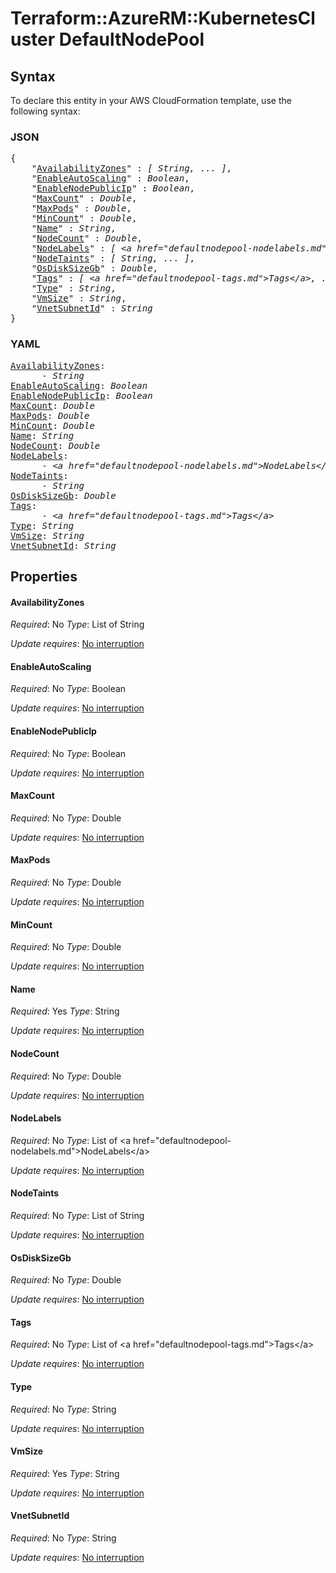 # Terraform::AzureRM::KubernetesCluster DefaultNodePool

## Syntax

To declare this entity in your AWS CloudFormation template, use the following syntax:

### JSON

<pre>
{
    "<a href="#availabilityzones" title="AvailabilityZones">AvailabilityZones</a>" : <i>[ String, ... ]</i>,
    "<a href="#enableautoscaling" title="EnableAutoScaling">EnableAutoScaling</a>" : <i>Boolean</i>,
    "<a href="#enablenodepublicip" title="EnableNodePublicIp">EnableNodePublicIp</a>" : <i>Boolean</i>,
    "<a href="#maxcount" title="MaxCount">MaxCount</a>" : <i>Double</i>,
    "<a href="#maxpods" title="MaxPods">MaxPods</a>" : <i>Double</i>,
    "<a href="#mincount" title="MinCount">MinCount</a>" : <i>Double</i>,
    "<a href="#name" title="Name">Name</a>" : <i>String</i>,
    "<a href="#nodecount" title="NodeCount">NodeCount</a>" : <i>Double</i>,
    "<a href="#nodelabels" title="NodeLabels">NodeLabels</a>" : <i>[ &lt;a href=&#34;defaultnodepool-nodelabels.md&#34;&gt;NodeLabels&lt;/a&gt;, ... ]</i>,
    "<a href="#nodetaints" title="NodeTaints">NodeTaints</a>" : <i>[ String, ... ]</i>,
    "<a href="#osdisksizegb" title="OsDiskSizeGb">OsDiskSizeGb</a>" : <i>Double</i>,
    "<a href="#tags" title="Tags">Tags</a>" : <i>[ &lt;a href=&#34;defaultnodepool-tags.md&#34;&gt;Tags&lt;/a&gt;, ... ]</i>,
    "<a href="#type" title="Type">Type</a>" : <i>String</i>,
    "<a href="#vmsize" title="VmSize">VmSize</a>" : <i>String</i>,
    "<a href="#vnetsubnetid" title="VnetSubnetId">VnetSubnetId</a>" : <i>String</i>
}
</pre>

### YAML

<pre>
<a href="#availabilityzones" title="AvailabilityZones">AvailabilityZones</a>: <i>
      - String</i>
<a href="#enableautoscaling" title="EnableAutoScaling">EnableAutoScaling</a>: <i>Boolean</i>
<a href="#enablenodepublicip" title="EnableNodePublicIp">EnableNodePublicIp</a>: <i>Boolean</i>
<a href="#maxcount" title="MaxCount">MaxCount</a>: <i>Double</i>
<a href="#maxpods" title="MaxPods">MaxPods</a>: <i>Double</i>
<a href="#mincount" title="MinCount">MinCount</a>: <i>Double</i>
<a href="#name" title="Name">Name</a>: <i>String</i>
<a href="#nodecount" title="NodeCount">NodeCount</a>: <i>Double</i>
<a href="#nodelabels" title="NodeLabels">NodeLabels</a>: <i>
      - &lt;a href=&#34;defaultnodepool-nodelabels.md&#34;&gt;NodeLabels&lt;/a&gt;</i>
<a href="#nodetaints" title="NodeTaints">NodeTaints</a>: <i>
      - String</i>
<a href="#osdisksizegb" title="OsDiskSizeGb">OsDiskSizeGb</a>: <i>Double</i>
<a href="#tags" title="Tags">Tags</a>: <i>
      - &lt;a href=&#34;defaultnodepool-tags.md&#34;&gt;Tags&lt;/a&gt;</i>
<a href="#type" title="Type">Type</a>: <i>String</i>
<a href="#vmsize" title="VmSize">VmSize</a>: <i>String</i>
<a href="#vnetsubnetid" title="VnetSubnetId">VnetSubnetId</a>: <i>String</i>
</pre>

## Properties

#### AvailabilityZones

_Required_: No
_Type_: List of String

_Update requires_: [No interruption](https://docs.aws.amazon.com/AWSCloudFormation/latest/UserGuide/using-cfn-updating-stacks-update-behaviors.html#update-no-interrupt)

#### EnableAutoScaling

_Required_: No
_Type_: Boolean

_Update requires_: [No interruption](https://docs.aws.amazon.com/AWSCloudFormation/latest/UserGuide/using-cfn-updating-stacks-update-behaviors.html#update-no-interrupt)

#### EnableNodePublicIp

_Required_: No
_Type_: Boolean

_Update requires_: [No interruption](https://docs.aws.amazon.com/AWSCloudFormation/latest/UserGuide/using-cfn-updating-stacks-update-behaviors.html#update-no-interrupt)

#### MaxCount

_Required_: No
_Type_: Double

_Update requires_: [No interruption](https://docs.aws.amazon.com/AWSCloudFormation/latest/UserGuide/using-cfn-updating-stacks-update-behaviors.html#update-no-interrupt)

#### MaxPods

_Required_: No
_Type_: Double

_Update requires_: [No interruption](https://docs.aws.amazon.com/AWSCloudFormation/latest/UserGuide/using-cfn-updating-stacks-update-behaviors.html#update-no-interrupt)

#### MinCount

_Required_: No
_Type_: Double

_Update requires_: [No interruption](https://docs.aws.amazon.com/AWSCloudFormation/latest/UserGuide/using-cfn-updating-stacks-update-behaviors.html#update-no-interrupt)

#### Name

_Required_: Yes
_Type_: String

_Update requires_: [No interruption](https://docs.aws.amazon.com/AWSCloudFormation/latest/UserGuide/using-cfn-updating-stacks-update-behaviors.html#update-no-interrupt)

#### NodeCount

_Required_: No
_Type_: Double

_Update requires_: [No interruption](https://docs.aws.amazon.com/AWSCloudFormation/latest/UserGuide/using-cfn-updating-stacks-update-behaviors.html#update-no-interrupt)

#### NodeLabels

_Required_: No
_Type_: List of &lt;a href=&#34;defaultnodepool-nodelabels.md&#34;&gt;NodeLabels&lt;/a&gt;

_Update requires_: [No interruption](https://docs.aws.amazon.com/AWSCloudFormation/latest/UserGuide/using-cfn-updating-stacks-update-behaviors.html#update-no-interrupt)

#### NodeTaints

_Required_: No
_Type_: List of String

_Update requires_: [No interruption](https://docs.aws.amazon.com/AWSCloudFormation/latest/UserGuide/using-cfn-updating-stacks-update-behaviors.html#update-no-interrupt)

#### OsDiskSizeGb

_Required_: No
_Type_: Double

_Update requires_: [No interruption](https://docs.aws.amazon.com/AWSCloudFormation/latest/UserGuide/using-cfn-updating-stacks-update-behaviors.html#update-no-interrupt)

#### Tags

_Required_: No
_Type_: List of &lt;a href=&#34;defaultnodepool-tags.md&#34;&gt;Tags&lt;/a&gt;

_Update requires_: [No interruption](https://docs.aws.amazon.com/AWSCloudFormation/latest/UserGuide/using-cfn-updating-stacks-update-behaviors.html#update-no-interrupt)

#### Type

_Required_: No
_Type_: String

_Update requires_: [No interruption](https://docs.aws.amazon.com/AWSCloudFormation/latest/UserGuide/using-cfn-updating-stacks-update-behaviors.html#update-no-interrupt)

#### VmSize

_Required_: Yes
_Type_: String

_Update requires_: [No interruption](https://docs.aws.amazon.com/AWSCloudFormation/latest/UserGuide/using-cfn-updating-stacks-update-behaviors.html#update-no-interrupt)

#### VnetSubnetId

_Required_: No
_Type_: String

_Update requires_: [No interruption](https://docs.aws.amazon.com/AWSCloudFormation/latest/UserGuide/using-cfn-updating-stacks-update-behaviors.html#update-no-interrupt)

